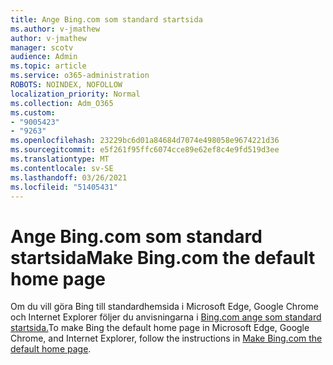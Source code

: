 ```yaml
---
title: Ange Bing.com som standard startsida
ms.author: v-jmathew
author: v-jmathew
manager: scotv
audience: Admin
ms.topic: article
ms.service: o365-administration
ROBOTS: NOINDEX, NOFOLLOW
localization_priority: Normal
ms.collection: Adm_O365
ms.custom:
- "9005423"
- "9263"
ms.openlocfilehash: 23229bc6d01a84684d7074e498058e9674221d36
ms.sourcegitcommit: e5f261f95ffc6074cce89e62ef8c4e9fd519d3ee
ms.translationtype: MT
ms.contentlocale: sv-SE
ms.lasthandoff: 03/26/2021
ms.locfileid: "51405431"
---
```

# <a name="make-bingcom-the-default-home-page"></a><span data-ttu-id="e32ef-102">Ange Bing.com som standard startsida</span><span class="sxs-lookup"><span data-stu-id="e32ef-102">Make Bing.com the default home page</span></span>

<span data-ttu-id="e32ef-103">Om du vill göra Bing till standardhemsida i Microsoft Edge, Google Chrome och Internet Explorer följer du anvisningarna i [Bing.com ange som standard startsida.](https://go.microsoft.com/fwlink/?linkid=2149816)</span><span class="sxs-lookup"><span data-stu-id="e32ef-103">To make Bing the default home page in Microsoft Edge, Google Chrome, and Internet Explorer, follow the instructions in [Make Bing.com the default home page](https://go.microsoft.com/fwlink/?linkid=2149816).</span></span>
